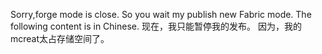 Sorry,forge mode is close.
So you wait my publish new Fabric mode.
The following content is in Chinese.
现在，我只能暂停我的发布。
因为，我的mcreat太占存储空间了。
